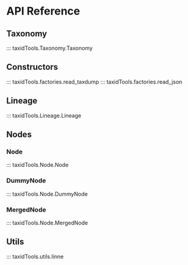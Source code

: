 # API Reference

## Taxonomy

::: taxidTools.Taxonomy.Taxonomy

## Constructors

::: taxidTools.factories.read_taxdump
::: taxidTools.factories.read_json

## Lineage

::: taxidTools.Lineage.Lineage

## Nodes

### Node

::: taxidTools.Node.Node

### DummyNode

::: taxidTools.Node.DummyNode

### MergedNode

::: taxidTools.Node.MergedNode

## Utils

::: taxidTools.utils.linne
